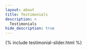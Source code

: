 ```yaml
---
layout: about
title: Testimonials  
description: >
  Testimonials 
hide_description: true
---
```


{% include testimonial-slider.html %}

<script src="https://cdn.jsdelivr.net/npm/swiper@11/swiper-bundle.min.js"></script>
<script>
window.onload = function() {
  setTimeout(initSwiper, 100);
};
function initSwiper() {
  console.log("Initializing Swiper");
  try {
    const swiper = new Swiper('.js-testimonials-slider', {
      slidesPerView: 1,
      spaceBetween: 30,
      loop: true,
      pagination: {
        el: '.swiper-pagination',
        clickable: true,
      },
      navigation: {
        nextEl: '.swiper-button-next',
        prevEl: '.swiper-button-prev',
      },
      autoplay: {
        delay: 6000,
        disableOnInteraction: false
      }
    });
    console.log("Swiper initialized:", swiper);
    // Add this line to update the Swiper after a short delay
    setTimeout(function() {
      swiper.update();
    }, 500);
  } catch (error) {
    console.error('Error initializing Swiper:', error);
  }
}
// Add this to reinitialize on window resize
window.addEventListener('resize', initSwiper);
</script>